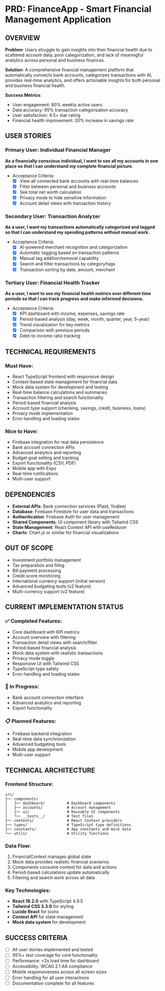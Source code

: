 # PRD: FinanceApp - Smart Financial Management Application

## OVERVIEW
**Problem**: Users struggle to gain insights into their financial health due to scattered account data, poor categorization, and lack of meaningful analytics across personal and business finances.

**Solution**: A comprehensive financial management platform that automatically connects bank accounts, categorizes transactions with AI, provides real-time analytics, and offers actionable insights for both personal and business financial health.

**Success Metrics**: 
- User engagement: 80% weekly active users
- Data accuracy: 95% transaction categorization accuracy
- User satisfaction: 4.5+ star rating
- Financial health improvement: 20% increase in savings rate

## USER STORIES

### Primary User: Individual Financial Manager
**As a financially conscious individual, I want to see all my accounts in one place so that I can understand my complete financial picture.**

- Acceptance Criteria:
  - [x] View all connected bank accounts with real-time balances
  - [x] Filter between personal and business accounts
  - [x] See total net worth calculation
  - [x] Privacy mode to hide sensitive information
  - [x] Account detail views with transaction history

### Secondary User: Transaction Analyzer
**As a user, I want my transactions automatically categorized and tagged so that I can understand my spending patterns without manual work.**

- Acceptance Criteria:
  - [x] AI-powered merchant recognition and categorization
  - [x] Automatic tagging based on transaction patterns
  - [x] Manual tag addition/removal capability
  - [x] Search and filter transactions by category/tags
  - [x] Transaction sorting by date, amount, merchant

### Tertiary User: Financial Health Tracker
**As a user, I want to see my financial health metrics over different time periods so that I can track progress and make informed decisions.**

- Acceptance Criteria:
  - [x] KPI dashboard with income, expenses, savings rate
  - [x] Period-based analysis (day, week, month, quarter, year, 5-year)
  - [x] Trend visualization for key metrics
  - [x] Comparison with previous periods
  - [x] Debt-to-income ratio tracking

## TECHNICAL REQUIREMENTS

### Must Have:
- React TypeScript frontend with responsive design
- Context-based state management for financial data
- Mock data system for development and testing
- Real-time balance calculations and summaries
- Transaction filtering and search functionality
- Period-based financial analysis
- Account type support (checking, savings, credit, business, loans)
- Privacy mode implementation
- Error handling and loading states

### Nice to Have:
- Firebase integration for real data persistence
- Bank account connection APIs
- Advanced analytics and reporting
- Budget goal setting and tracking
- Export functionality (CSV, PDF)
- Mobile app with Expo
- Real-time notifications
- Multi-user support

## DEPENDENCIES
- **External APIs**: Bank connection services (Plaid, Yodlee)
- **Database**: Firebase Firestore for user data and transactions
- **Authentication**: Firebase Auth for user management
- **Shared Components**: UI component library with Tailwind CSS
- **State Management**: React Context API with useReducer
- **Charts**: Chart.js or similar for financial visualizations

## OUT OF SCOPE
- Investment portfolio management
- Tax preparation and filing
- Bill payment processing
- Credit score monitoring
- International currency support (initial version)
- Advanced budgeting tools (v2 feature)
- Multi-currency support (v2 feature)

## CURRENT IMPLEMENTATION STATUS

### ✅ Completed Features:
- Core dashboard with KPI metrics
- Account overview with filtering
- Transaction detail views with search/filter
- Period-based financial analysis
- Mock data system with realistic transactions
- Privacy mode toggle
- Responsive UI with Tailwind CSS
- TypeScript type safety
- Error handling and loading states

### 🚧 In Progress:
- Bank account connection interface
- Advanced analytics and reporting
- Export functionality

### 📋 Planned Features:
- Firebase backend integration
- Real-time data synchronization
- Advanced budgeting tools
- Mobile app development
- Multi-user support

## TECHNICAL ARCHITECTURE

### Frontend Structure:
```
src/
├── components/
│   ├── dashboard/          # Dashboard components
│   ├── accounts/           # Account management
│   ├── ui/                 # Reusable UI components
│   └── __tests__/          # Test files
├── contexts/               # React Context providers
├── types/                  # TypeScript type definitions
├── constants/              # App constants and mock data
└── utils/                  # Utility functions
```

### Data Flow:
1. FinancialContext manages global state
2. Mock data provides realistic financial scenarios
3. Components consume context for data and actions
4. Period-based calculations update automatically
5. Filtering and search work across all data

### Key Technologies:
- **React 18.2.0** with TypeScript 4.9.5
- **Tailwind CSS 3.3.0** for styling
- **Lucide React** for icons
- **Context API** for state management
- **Mock data system** for development

## SUCCESS CRITERIA
- [ ] All user stories implemented and tested
- [ ] 95%+ test coverage for core functionality
- [ ] Performance: <2s load time for dashboard
- [ ] Accessibility: WCAG 2.1 AA compliance
- [ ] Mobile responsiveness across all screen sizes
- [ ] Error handling for all user interactions
- [ ] Documentation complete for all features 